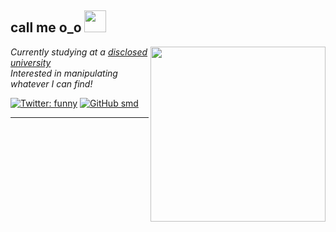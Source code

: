 <h2> call me o_o <img src="https://i.pinimg.com/originals/4f/d0/c0/4fd0c049c173c9beb5a0101a84deb6f9.gif" width="35"></h2>
<img align='right' src="https://i.pinimg.com/originals/37/af/24/37af24f04788b5fcfc363e70ebc4b49f.gif" width="280">
<p><em>Currently studying at a <a href="https://www.mdx.ac.uk/">disclosed university</a></br>Interested in manipulating whatever I can find!
</em></p>

[![Twitter: funny](https://img.shields.io/twitter/follow/kyliejenner?style=social)](https://twitter.com/logout)
[![GitHub smd](https://img.shields.io/github/followers/smd?label=follow&style=social)](https://github.com/smd)





---
